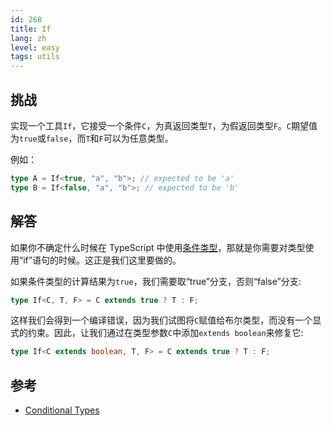 ```yaml
---
id: 268
title: If
lang: zh
level: easy
tags: utils
---
```


## 挑战

实现一个工具`If`，它接受一个条件`C`，为真返回类型`T`，为假返回类型`F`。`C`期望值为`true`或`false`，而`T`和`F`可以为任意类型。

例如：

```ts
type A = If<true, "a", "b">; // expected to be 'a'
type B = If<false, "a", "b">; // expected to be 'b'
```

## 解答

如果你不确定什么时候在 TypeScript 中使用[条件类型](https://www.typescriptlang.org/docs/handbook/2/conditional-types.html)，那就是你需要对类型使用“if”语句的时候。这正是我们这里要做的。

如果条件类型的计算结果为`true`，我们需要取“true”分支，否则“false”分支:

```ts
type If<C, T, F> = C extends true ? T : F;
```

这样我们会得到一个编译错误，因为我们试图将`C`赋值给布尔类型，而没有一个显式的约束。因此，让我们通过在类型参数`C`中添加`extends boolean`来修复它:

```ts
type If<C extends boolean, T, F> = C extends true ? T : F;
```

## 参考

- [Conditional Types](https://www.typescriptlang.org/docs/handbook/2/conditional-types.html)
